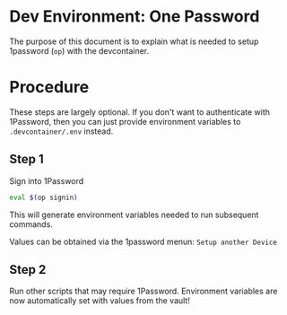 # Dev Environment: One Password

The purpose of this document is to explain what is needed to setup 1password (`op`) with the devcontainer.

# Procedure

These steps are largely optional. If you don't want to authenticate with 1Password, then you can just provide environment variables to `.devcontainer/.env` instead.

## Step 1 

Sign into 1Password

```sh
eval $(op signin)
```

This will generate environment variables needed to run subsequent commands.

Values can be obtained via the 1password menun: `Setup another Device`

## Step 2

Run other scripts that may require 1Password.  Environment variables are now automatically set with values from the vault!

